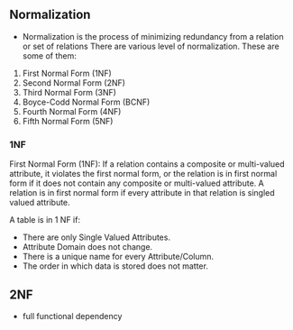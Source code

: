 
## Normalization

- Normalization is the process of minimizing redundancy from a relation or set of relations
  There are various level of normalization. These are some of them:

1. First Normal Form (1NF)
2. Second Normal Form (2NF)
3. Third Normal Form (3NF)
4. Boyce-Codd Normal Form (BCNF)
5. Fourth Normal Form (4NF)
6. Fifth Normal Form (5NF)

### 1NF

First Normal Form (1NF):
If a relation contains a composite or multi-valued attribute, it violates the first normal form, or the relation is in first normal form if it does not contain any composite or multi-valued attribute. A relation is in first normal form if every attribute in that relation is singled valued attribute.

A table is in 1 NF if:

- There are only Single Valued Attributes.
- Attribute Domain does not change.
- There is a unique name for every Attribute/Column.
- The order in which data is stored does not matter.

## 2NF

- full functional dependency
